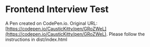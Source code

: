 # Frontend Interview Test

A Pen created on CodePen.io. Original URL: [https://codepen.io/CausticKitty/pen/GRoZWeL](https://codepen.io/CausticKitty/pen/GRoZWeL).
Please follow the instructions in dist/index.html


